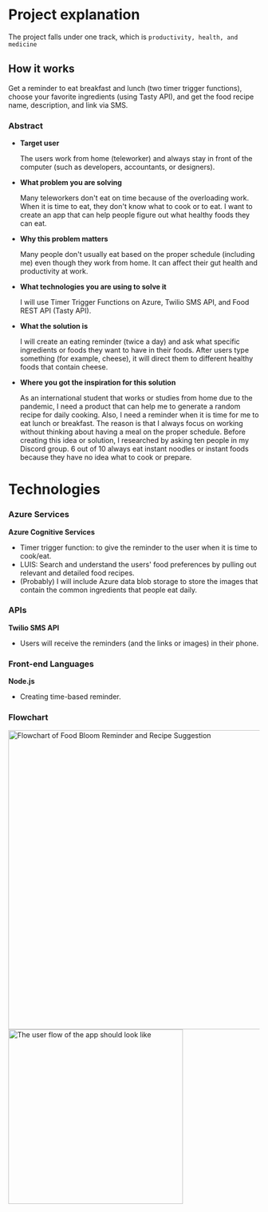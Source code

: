 # Project explanation

The project falls under one track, which is `productivity, health, and medicine`

## How it works

Get a reminder to eat breakfast and lunch (two timer trigger functions), choose your favorite ingredients (using Tasty API), and get the food recipe name, description, and link via SMS. 

### Abstract

- **Target user**

    The users work from home (teleworker) and always stay in front of the computer (such as developers, accountants, or designers).

- **What problem you are solving**

    Many teleworkers don't eat on time because of the overloading work. When it is time to eat, they don't know what to cook or to eat. I want to create an app that can help people figure out what healthy foods they can eat.

- **Why this problem matters**

    Many people don't usually eat based on the proper schedule (including me) even though they work from home. It can affect their gut health and productivity at work. 

- **What technologies you are using to solve it**

    I will use Timer Trigger Functions on Azure, Twilio SMS API, and Food REST API (Tasty API). 

- **What the solution is**

    I will create an eating reminder (twice a day) and ask what specific ingredients or foods they want to have in their foods. After users type something (for example, cheese), it will direct them to different healthy foods that contain cheese.

- **Where you got the inspiration for this solution**

    As an international student that works or studies from home due to the pandemic, I need a product that can help me to generate a random recipe for daily cooking. Also, I need a reminder when it is time for me to eat lunch or breakfast. The reason is that I always focus on working without thinking about having a meal on the proper schedule.
    Before creating this idea or solution, I researched by asking ten people in my Discord group.
    6 out of 10 always eat instant noodles or instant foods because they have no idea what to cook or prepare.
    

# Technologies

### Azure Services

**Azure Cognitive Services**

- Timer trigger function: to give the reminder to the user when it is time to cook/eat.
- LUIS: Search and understand the users' food preferences by pulling out relevant and detailed food recipes.
- (Probably) I will include Azure data blob storage to store the images that contain the common ingredients that people eat daily.

### APIs

**Twilio SMS API**

- Users will receive the reminders (and the links or images) in their phone.

### Front-end Languages

**Node.js**

- Creating time-based reminder.

### Flowchart
<img src = "https://drive.google.com/uc?export=view&id=1iziGo1hok-8pJKzcjbSDzCyiBb2LdIHx" alt = "Flowchart of Food Bloom Reminder and Recipe Suggestion" width = 600/><img src = "https://drive.google.com/uc?export=view&id=1OAw2UzD6rKhNl-UoFHTRCieHYHJ-ogNb" alt = "The user flow of the app should look like" width = 350/>
